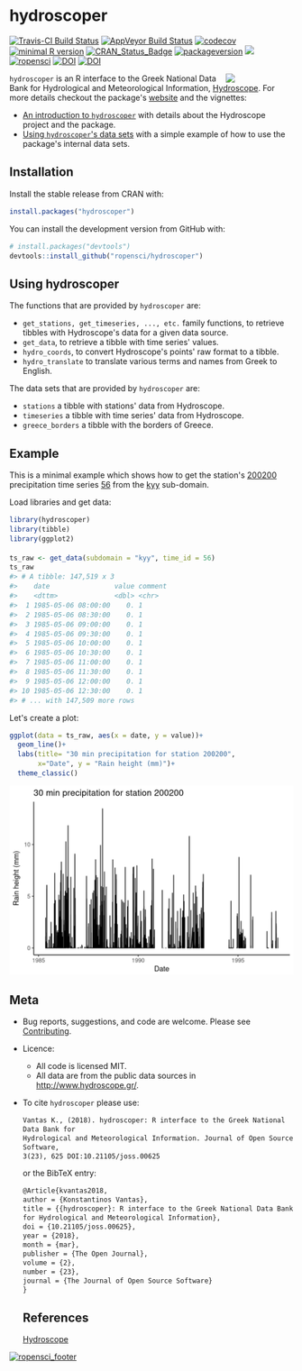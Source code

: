 hydroscoper
================

<!-- README.md is generated from README.Rmd. Please edit that file -->
[![Travis-CI Build Status](https://travis-ci.org/ropensci/hydroscoper.svg?branch=master)](https://travis-ci.org/ropensci/hydroscoper) [![AppVeyor Build Status](https://ci.appveyor.com/api/projects/status/github/ropensci/hydroscoper?branch=master&svg=true)](https://ci.appveyor.com/project/ropensci/hydroscoper) [![codecov](https://codecov.io/github/ropensci/hydroscoper/branch/master/graphs/badge.svg)](https://codecov.io/gh/ropensci/hydroscoper) [![minimal R version](https://img.shields.io/badge/R%3E%3D-3.4.0-6666ff.svg)](https://cran.r-project.org/) [![CRAN\_Status\_Badge](http://www.r-pkg.org/badges/version/hydroscoper)](https://cran.r-project.org/package=hydroscoper) [![packageversion](https://img.shields.io/badge/Package%20version-1.0.0.9000-orange.svg?style=flat-square)](https://github.com/ropensci/hydroscoper) [![](https://cranlogs.r-pkg.org/badges/grand-total/hydroscoper)](http://cran.rstudio.com/web/packages/hydroscoper/index.html) [![ropensci](https://badges.ropensci.org/185_status.svg)](https://github.com/ropensci/onboarding/issues/185) [![DOI](https://zenodo.org/badge/DOI/10.5281/zenodo.1196540.svg)](https://doi.org/10.5281/zenodo.1196540) [![DOI](http://joss.theoj.org/papers/10.21105/joss.00625/status.svg)](https://doi.org/10.21105/joss.00625)

<img src="https://github.com/ropensci/hydroscoper/raw/master/man/figures/hydroscoper_hex.png" align = "right" width = 120/> `hydroscoper` is an R interface to the Greek National Data Bank for Hydrological and Meteorological Information, [Hydroscope](http://www.hydroscope.gr/). For more details checkout the package's [website](https://ropensci.github.io/hydroscoper/) and the vignettes:

-   [An introduction to `hydroscoper`](https://ropensci.github.io/hydroscoper/articles/intro_hydroscoper.html) with details about the Hydroscope project and the package.
-   [Using `hydroscoper`'s data sets](https://ropensci.github.io/hydroscoper/articles/stations_with_data.html) with a simple example of how to use the package's internal data sets.

Installation
------------

Install the stable release from CRAN with:

``` r
install.packages("hydroscoper")
```

You can install the development version from GitHub with:

``` r
# install.packages("devtools")
devtools::install_github("ropensci/hydroscoper")
```

Using hydroscoper
-----------------

The functions that are provided by `hydroscoper` are:

-   `get_stations, get_timeseries, ..., etc.` family functions, to retrieve tibbles with Hydroscope's data for a given data source.
-   `get_data`, to retrieve a tibble with time series' values.
-   `hydro_coords`, to convert Hydroscope's points' raw format to a tibble.
-   `hydro_translate` to translate various terms and names from Greek to English.

The data sets that are provided by `hydroscoper` are:

-   `stations` a tibble with stations' data from Hydroscope.
-   `timeseries` a tibble with time series' data from Hydroscope.
-   `greece_borders` a tibble with the borders of Greece.

Example
-------

This is a minimal example which shows how to get the station's [200200]((http://kyy.hydroscope.gr/stations/d/200200/)) precipitation time series [56](http://kyy.hydroscope.gr/timeseries/d/56/) from the [kyy](http://kyy.hydroscope.gr) sub-domain.

Load libraries and get data:

``` r
library(hydroscoper)
library(tibble)
library(ggplot2)

ts_raw <- get_data(subdomain = "kyy", time_id = 56)
ts_raw
#> # A tibble: 147,519 x 3
#>    date                value comment
#>    <dttm>              <dbl> <chr>  
#>  1 1985-05-06 08:00:00    0. 1      
#>  2 1985-05-06 08:30:00    0. 1      
#>  3 1985-05-06 09:00:00    0. 1      
#>  4 1985-05-06 09:30:00    0. 1      
#>  5 1985-05-06 10:00:00    0. 1      
#>  6 1985-05-06 10:30:00    0. 1      
#>  7 1985-05-06 11:00:00    0. 1      
#>  8 1985-05-06 11:30:00    0. 1      
#>  9 1985-05-06 12:00:00    0. 1      
#> 10 1985-05-06 12:30:00    0. 1      
#> # ... with 147,509 more rows
```

Let's create a plot:

``` r
ggplot(data = ts_raw, aes(x = date, y = value))+
  geom_line()+
  labs(title= "30 min precipitation for station 200200",
       x="Date", y = "Rain height (mm)")+
  theme_classic()
```

![](man/figures/README-plot_time_series-1.png)

Meta
----

-   Bug reports, suggestions, and code are welcome. Please see [Contributing](/CONTRIBUTING.md).
-   Licence:
    -   All code is licensed MIT.
    -   All data are from the public data sources in <http://www.hydroscope.gr/>.
-   To cite `hydroscoper` please use:

        Vantas K., (2018). hydroscoper: R interface to the Greek National Data Bank for
        Hydrological and Meteorological Information. Journal of Open Source Software,
        3(23), 625 DOI:10.21105/joss.00625

    or the BibTeX entry:

        @Article{kvantas2018,
        author = {Konstantinos Vantas},
        title = {{hydroscoper}: R interface to the Greek National Data Bank for Hydrological and Meteorological Information},
        doi = {10.21105/joss.00625},
        year = {2018},
        month = {mar},
        publisher = {The Open Journal},
        volume = {2},
        number = {23},
        journal = {The Journal of Open Source Software}
        }

    References
    ----------

    [Hydroscope](http://www.hydroscope.gr/)

[![ropensci\_footer](http://ropensci.org/public_images/github_footer.png)](https://ropensci.org)
